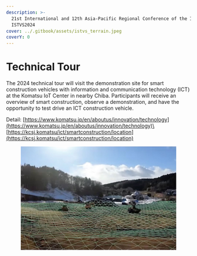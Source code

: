 ```yaml
---
description: >-
  21st International and 12th Asia-Pacific Regional Conference of the ISTVS |
  ISTVS2024
cover: ../.gitbook/assets/istvs_terrain.jpeg
coverY: 0
---
```


# Technical Tour

The 2024 technical tour will visit the demonstration site for smart construction vehicles with information and communication technology (ICT) at the Komatsu IoT Center in nearby Chiba. Participants will receive an overview of smart construction, observe a demonstration, and have the opportunity to test drive an ICT construction vehicle.&#x20;

Detail: [https://www.komatsu.jp/en/aboutus/innovation/technology](https://www.komatsu.jp/en/aboutus/innovation/technology)\
[https://kcsj.komatsu/ict/smartconstruction/location](https://kcsj.komatsu/ict/smartconstruction/location)

<figure><img src="../.gitbook/assets/Komatsu IoT Center.jpg" alt=""><figcaption></figcaption></figure>
